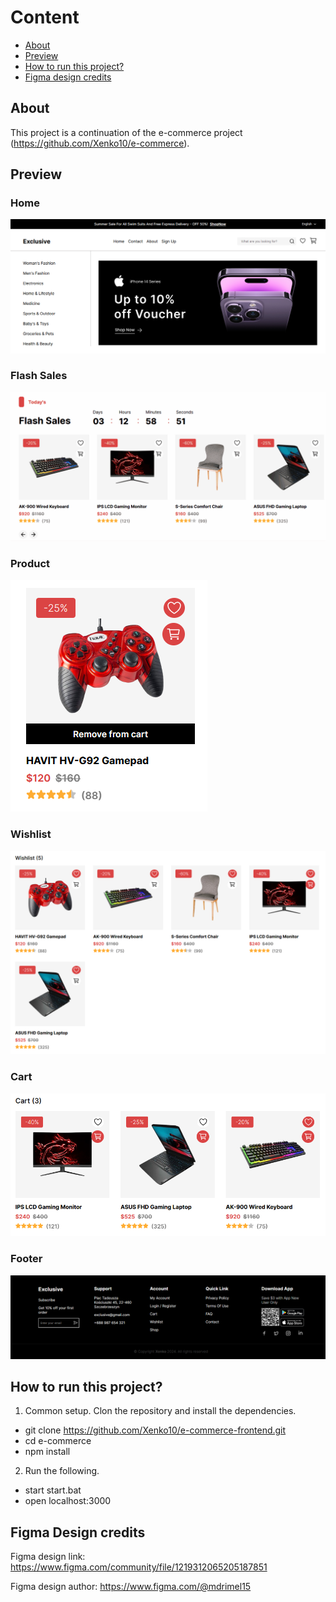 # Content

- [About](#About)
- [Preview](#Preview)
- [How to run this project?](#How-to-run-this-project)
- [Figma design credits](#Figma-Design-credits)

## About

This project is a continuation of the e-commerce project (https://github.com/Xenko10/e-commerce).

## Preview

### Home

![Home](https://github.com/Xenko10/e-commerce-frontend/blob/main/public/readme-img/home.png)

### Flash Sales

![Flash Sales](https://github.com/Xenko10/e-commerce-frontend/blob/main/public/readme-img/flashsales.gif)

### Product

![Product](https://github.com/Xenko10/e-commerce-frontend/blob/main/public/readme-img/product.png)

### Wishlist

![Wishlist](https://github.com/Xenko10/e-commerce-frontend/blob/main/public/readme-img/wishlist.png)

### Cart

![Cart](https://github.com/Xenko10/e-commerce-frontend/blob/main/public/readme-img/cart.png)

### Footer

![Footer](https://github.com/Xenko10/e-commerce-frontend/blob/main/public/readme-img/footer.png)

## How to run this project?

1. Common setup. Clon the repository and install the dependencies.

- git clone https://github.com/Xenko10/e-commerce-frontend.git
- cd e-commerce
- npm install

2. Run the following.

- start start.bat
- open localhost:3000

## Figma Design credits

Figma design link:
https://www.figma.com/community/file/1219312065205187851

Figma design author:
https://www.figma.com/@mdrimel15
